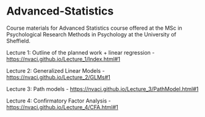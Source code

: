 # Advanced-Statistics

Course materials for Advanced Statistics course offered at the MSc in Psychological Research Methods in Psychology at the University of Sheffield.

Lecture 1: Outline of the planned work + linear regression - https://nvaci.github.io/Lecture_1/Index.html#1

Lecture 2: Generalized Linear Models - https://nvaci.github.io/Lecture_2/GLMs#1

Lecture 3: Path models - https://nvaci.github.io/Lecture_3/PathModel.html#1

Lecture 4: Confirmatory Factor Analysis - https://nvaci.github.io/Lecture_4/CFA.html#1
